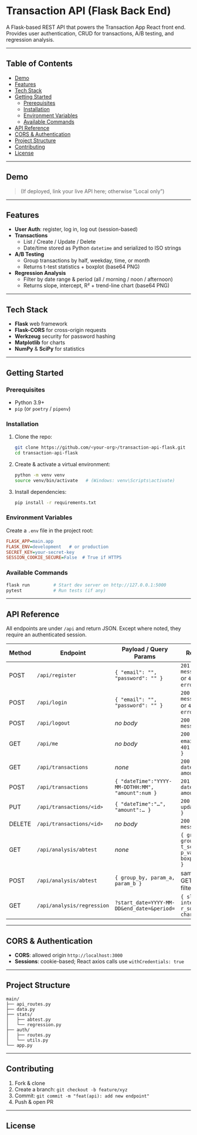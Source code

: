 # Transaction API (Flask Back End)

A Flask-based REST API that powers the Transaction App React front end.  
Provides user authentication, CRUD for transactions, A/B testing, and regression analysis.

---

## Table of Contents

- [Demo](#demo)  
- [Features](#features)  
- [Tech Stack](#tech-stack)  
- [Getting Started](#getting-started)  
  - [Prerequisites](#prerequisites)  
  - [Installation](#installation)  
  - [Environment Variables](#environment-variables)  
  - [Available Commands](#available-commands)  
- [API Reference](#api-reference)  
- [CORS & Authentication](#cors--authentication)  
- [Project Structure](#project-structure)  
- [Contributing](#contributing)  
- [License](#license)  

---

## Demo

> (If deployed, link your live API here; otherwise “Local only”)

---

## Features

- **User Auth**: register, log in, log out (session-based)  
- **Transactions**  
  - List / Create / Update / Delete  
  - Date/time stored as Python `datetime` and serialized to ISO strings  
- **A/B Testing**  
  - Group transactions by half, weekday, time, or month  
  - Returns t-test statistics + boxplot (base64 PNG)  
- **Regression Analysis**  
  - Filter by date range & period (all / morning / noon / afternoon)  
  - Returns slope, intercept, R² + trend-line chart (base64 PNG)  

---

## Tech Stack

- **Flask** web framework  
- **Flask-CORS** for cross-origin requests  
- **Werkzeug** security for password hashing  
- **Matplotlib** for charts  
- **NumPy** & **SciPy** for statistics  

---

## Getting Started

### Prerequisites

- Python 3.9+  
- `pip` (or `poetry` / `pipenv`)  

### Installation

1. Clone the repo:  
   ```bash
   git clone https://github.com/<your-org>/transaction-api-flask.git
   cd transaction-api-flask
   ```
2. Create & activate a virtual environment:  
   ```bash
   python -m venv venv
   source venv/bin/activate   # (Windows: venv\Scripts\activate)
   ```
3. Install dependencies:  
   ```bash
   pip install -r requirements.txt
   ```

### Environment Variables

Create a `.env` file in the project root:

```ini
FLASK_APP=main.app  
FLASK_ENV=development   # or production  
SECRET_KEY=your-secret-key  
SESSION_COOKIE_SECURE=False  # True if HTTPS  
```

### Available Commands

```bash
flask run         # Start dev server on http://127.0.0.1:5000
pytest            # Run tests (if any)
```

---

## API Reference

All endpoints are under `/api` and return JSON. Except where noted, they require an authenticated session.

| Method | Endpoint                         | Payload / Query Params                         | Returns                                      |
|--------|----------------------------------|------------------------------------------------|----------------------------------------------|
| POST   | `/api/register`                  | `{ "email": "", "password": "" }`              | `201 { message }` or `400 { error }`         |
| POST   | `/api/login`                     | `{ "email": "", "password": "" }`              | `200 { message }` or `401 { error }`         |
| POST   | `/api/logout`                    | _no body_                                      | `200 { message }`                            |
| GET    | `/api/me`                        | _no body_                                      | `200 { id, email }` or `401 { error }`       |
| GET    | `/api/transactions`              | _none_                                         | `200 [ { id, dateTime, amount } ]`           |
| POST   | `/api/transactions`              | `{ "dateTime":"YYYY-MM-DDTHH:MM", "amount":num }` | `201 { id, dateTime, amount }`            |
| PUT    | `/api/transactions/<id>`         | `{ "dateTime":"…", "amount":… }`               | `200 { updated txn }`                        |
| DELETE | `/api/transactions/<id>`         | _no body_                                      | `200 { message }`                            |
| GET    | `/api/analysis/abtest`           | _none_                                         | `{ groupA, groupB, t_score, p_value, boxplot_img }` |
| POST   | `/api/analysis/abtest`           | `{ group_by, param_a, param_b }`               | same as GET + filters                        |
| GET    | `/api/analysis/regression`       | `?start_date=YYYY-MM-DD&end_date=&period=`     | `{ slope, intercept, r_squared, chart_img }` |

---

## CORS & Authentication

- **CORS**: allowed origin `http://localhost:3000`  
- **Sessions**: cookie-based; React axios calls use `withCredentials: true`  

---

## Project Structure

```
main/
├── api_routes.py       
├── data.py             
├── stats/
│   ├── abtest.py       
│   └── regression.py   
├── auth/
│   ├── routes.py       
│   └── utils.py        
└── app.py              
```

---

## Contributing

1. Fork & clone  
2. Create a branch: `git checkout -b feature/xyz`  
3. Commit: `git commit -m "feat(api): add new endpoint"`  
4. Push & open PR  

---

## License
